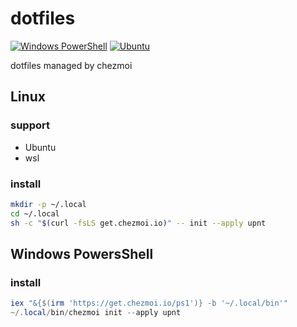 # dotfiles

[![Windows PowerShell](https://github.com/upnt/dotfiles/actions/workflows/windows-installation.yml/badge.svg)](https://github.com/upnt/dotfiles/actions/workflows/windows-installation.yml)
[![Ubuntu](https://github.com/upnt/dotfiles/actions/workflows/ubuntu-installation.yml/badge.svg)](https://github.com/upnt/dotfiles/actions/workflows/ubuntu-installation.yml)

dotfiles managed by chezmoi

## Linux
### support
- Ubuntu
- wsl
### install
```bash
mkdir -p ~/.local
cd ~/.local
sh -c "$(curl -fsLS get.chezmoi.io)" -- init --apply upnt
```

## Windows PowersShell
### install
```powershell
iex "&{$(irm 'https://get.chezmoi.io/ps1')} -b '~/.local/bin'"
~/.local/bin/chezmoi init --apply upnt
```
